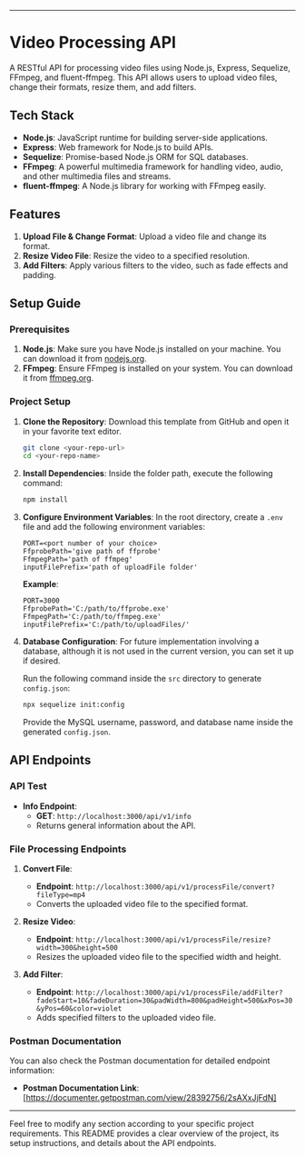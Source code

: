 
---

# Video Processing API

A RESTful API for processing video files using Node.js, Express, Sequelize, FFmpeg, and fluent-ffmpeg. This API allows users to upload video files, change their formats, resize them, and add filters.

## Tech Stack

- **Node.js**: JavaScript runtime for building server-side applications.
- **Express**: Web framework for Node.js to build APIs.
- **Sequelize**: Promise-based Node.js ORM for SQL databases.
- **FFmpeg**: A powerful multimedia framework for handling video, audio, and other multimedia files and streams.
- **fluent-ffmpeg**: A Node.js library for working with FFmpeg easily.

## Features

1. **Upload File & Change Format**: Upload a video file and change its format.
2. **Resize Video File**: Resize the video to a specified resolution.
3. **Add Filters**: Apply various filters to the video, such as fade effects and padding.

## Setup Guide

### Prerequisites

1. **Node.js**: Make sure you have Node.js installed on your machine. You can download it from [nodejs.org](https://nodejs.org/).
2. **FFmpeg**: Ensure FFmpeg is installed on your system. You can download it from [ffmpeg.org](https://ffmpeg.org/download.html).

### Project Setup

1. **Clone the Repository**:
   Download this template from GitHub and open it in your favorite text editor.

   ```bash
   git clone <your-repo-url>
   cd <your-repo-name>
   ```

2. **Install Dependencies**:
   Inside the folder path, execute the following command:

   ```bash
   npm install
   ```

3. **Configure Environment Variables**:
   In the root directory, create a `.env` file and add the following environment variables:

   ```
   PORT=<port number of your choice>
   FfprobePath='give path of ffprobe'
   FfmpegPath='path of ffmpeg'
   inputFilePrefix='path of uploadFile folder'
   ```

   **Example**:
   ```
   PORT=3000
   FfprobePath='C:/path/to/ffprobe.exe'
   FfmpegPath='C:/path/to/ffmpeg.exe'
   inputFilePrefix='C:/path/to/uploadFiles/'
   ```

4. **Database Configuration**:
   For future implementation involving a database, although it is not used in the current version, you can set it up if desired.

   Run the following command inside the `src` directory to generate `config.json`:

   ```bash
   npx sequelize init:config
   ```

   Provide the MySQL username, password, and database name inside the generated `config.json`.

## API Endpoints

### API Test

- **Info Endpoint**:
  - **GET**: `http://localhost:3000/api/v1/info`
  - Returns general information about the API.

### File Processing Endpoints

1. **Convert File**:
   - **Endpoint**: `http://localhost:3000/api/v1/processFile/convert?fileType=mp4`
   - Converts the uploaded video file to the specified format.

2. **Resize Video**:
   - **Endpoint**: `http://localhost:3000/api/v1/processFile/resize?width=300&height=500`
   - Resizes the uploaded video file to the specified width and height.

3. **Add Filter**:
   - **Endpoint**: `http://localhost:3000/api/v1/processFile/addFilter?fadeStart=10&fadeDuration=30&padWidth=800&padHeight=500&xPos=30&yPos=60&color=violet`
   - Adds specified filters to the uploaded video file.

### Postman Documentation

You can also check the Postman documentation for detailed endpoint information:
- **Postman Documentation Link**: [https://documenter.getpostman.com/view/28392756/2sAXxJjFdN]

---

Feel free to modify any section according to your specific project requirements. This README provides a clear overview of the project, its setup instructions, and details about the API endpoints.